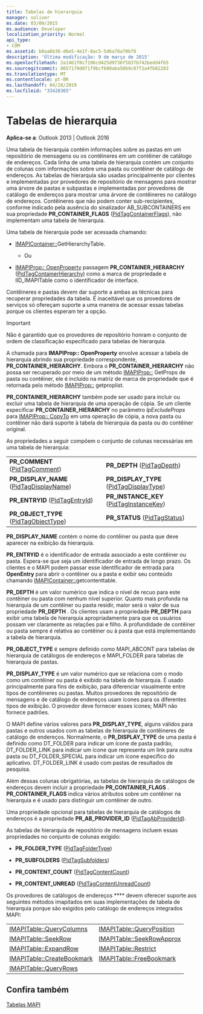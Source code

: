 ```yaml
---
title: Tabelas de hierarquia
manager: soliver
ms.date: 03/09/2015
ms.audience: Developer
localization_priority: Normal
api_type:
- COM
ms.assetid: b8aa6b36-d6e5-4e1f-8ac5-5d6a78a70bf8
description: 'Última modificação: 9 de março de 2015'
ms.openlocfilehash: 2a1461f0c7196cd425d9736f5837b742bedd4fb5
ms.sourcegitcommit: 8657170d071f9bcf680aba50b9c07f2a4fb82283
ms.translationtype: MT
ms.contentlocale: pt-BR
ms.lasthandoff: 04/28/2019
ms.locfileid: "33428365"
---
```

# <a name="hierarchy-tables"></a>Tabelas de hierarquia

  
  
**Aplica-se a**: Outlook 2013 | Outlook 2016 
  
Uma tabela de hierarquia contém informações sobre as pastas em um repositório de mensagens ou os contêineres em um contêiner de catálogo de endereços. Cada linha de uma tabela de hierarquia contém um conjunto de colunas com informações sobre uma pasta ou contêiner de catálogo de endereços. As tabelas de hierarquia são usadas principalmente por clientes e implementadas por provedores de repositório de mensagens para mostrar uma árvore de pastas e subpastas e implementadas por provedores de catálogo de endereços para mostrar uma árvore de contêineres no catálogo de endereços. Contêineres que não podem conter sub-recipientes, conforme indicado pela ausência do sinalizador AB_SUBCONTAINERS em sua propriedade **PR_CONTAINER_FLAGS** ([PidTagContainerFlags](pidtagcontainerflags-canonical-property.md)), não implementam uma tabela de hierarquia.
  
Uma tabela de hierarquia pode ser acessada chamando:
  
- [IMAPIContainer::](imapicontainer-gethierarchytable.md)GetHierarchyTable.
    
    - Ou
    
- [IMAPIProp:: OpenProperty](imapiprop-openproperty.md) passagem **PR_CONTAINER_HIERARCHY** ([PidTagContainerHierarchy](pidtagcontainerhierarchy-canonical-property.md)) como a marca de propriedade e IID_IMAPITable como o identificador de interface.
    
Contêineres e pastas devem dar suporte a ambas as técnicas para recuperar propriedades da tabela. É inaceitável que os provedores de serviços só ofereçam suporte a uma maneira de acessar essas tabelas porque os clientes esperam ter a opção. 
  
> [!IMPORTANT]
> Não é garantido que os provedores de repositório honram o conjunto de ordem de classificação especificado para tabelas de hierarquia. 
  
A chamada para **IMAPIProp:: OpenProperty** envolve acessar a tabela de hierarquia abrindo sua propriedade correspondente, **PR_CONTAINER_HIERARCHY**. Embora o **PR_CONTAINER_HIERARCHY** não possa ser recuperado por meio de um método [IMAPIProp::](imapiprop-getprops.md) GetProps de pasta ou contêiner, ele é incluído na matriz de marca de propriedade que é retornada pelo método [IMAPIProp::](imapiprop-getproplist.md) getproplist. 
  
 **PR_CONTAINER_HIERARCHY** também pode ser usado para incluir ou excluir uma tabela de hierarquia de uma operação de cópia. Se um cliente especificar **PR_CONTAINER_HIERARCHY** no parâmetro *lpExcludeProps* para [IMAPIProp:: CopyTo](imapiprop-copyto.md) em uma operação de cópia, a nova pasta ou contêiner não dará suporte à tabela de hierarquia da pasta ou do contêiner original. 
  
As propriedades a seguir compõem o conjunto de colunas necessárias em uma tabela de hierarquia:
  
|||
|:-----|:-----|
|**PR_COMMENT** ([PidTagComment](pidtagcomment-canonical-property.md))  <br/> |**PR_DEPTH** ([PidTagDepth](pidtagdepth-canonical-property.md))  <br/> |
|**PR_DISPLAY_NAME** ([PidTagDisplayName](pidtagdisplayname-canonical-property.md))  <br/> |**PR_DISPLAY_TYPE** ([PidTagDisplayType](pidtagdisplaytype-canonical-property.md))  <br/> |
|**PR_ENTRYID** ([PidTagEntryId](pidtagentryid-canonical-property.md))  <br/> |**PR_INSTANCE_KEY** ([PidTagInstanceKey](pidtaginstancekey-canonical-property.md))  <br/> |
|**PR_OBJECT_TYPE** ([PidTagObjectType](pidtagobjecttype-canonical-property.md))  <br/> |**PR_STATUS** ([PidTagStatus](pidtagstatus-canonical-property.md))  <br/> |
   
 **PR_DISPLAY_NAME** contém o nome do contêiner ou pasta que deve aparecer na exibição da hierarquia. 
  
 **PR_ENTRYID** é o identificador de entrada associado a este contêiner ou pasta. Espera-se que seja um identificador de entrada de longo prazo. Os clientes e o MAPI podem passar esse identificador de entrada para **OpenEntry** para abrir o contêiner ou a pasta e exibir seu conteúdo chamando [IMAPIContainer::](imapicontainer-getcontentstable.md)getcontenttable. 
  
 **PR_DEPTH** é um valor numérico que indica o nível de recuo para este contêiner ou pasta com nenhum nível superior. Quanto mais profunda na hierarquia de um contêiner ou pasta residir, maior será o valor de sua propriedade **PR_DEPTH** . Os clientes usam a propriedade **PR_DEPTH** para exibir uma tabela de hierarquia apropriadamente para que os usuários possam ver claramente as relações pai e filho. A profundidade de contêiner ou pasta sempre é relativa ao contêiner ou à pasta que está implementando a tabela de hierarquia. 
  
 **PR_OBJECT_TYPE** é sempre definido como MAPI_ABCONT para tabelas de hierarquia de catálogos de endereços e MAPI_FOLDER para tabelas de hierarquia de pastas. 
  
 **PR_DISPLAY_TYPE** é um valor numérico que se relaciona com o modo como um contêiner ou pasta é exibido na tabela de hierarquia. É usado principalmente para fins de exibição, para diferenciar visualmente entre tipos de contêineres ou pastas. Muitos provedores de repositório de mensagens e de catálogo de endereços usam ícones para os diferentes tipos de exibição. O provedor deve fornecer esses ícones; MAPI não fornece padrões. 
  
O MAPI define vários valores para **PR_DISPLAY_TYPE**, alguns válidos para pastas e outros usados com as tabelas de hierarquia de contêineres de catálogo de endereços. Normalmente, o **PR_DISPLAY_TYPE** de uma pasta é definido como DT_FOLDER para indicar um ícone de pasta padrão, DT_FOLDER_LINK para indicar um ícone que representa um link para outra pasta ou DT_FOLDER_SPECIAL para indicar um ícone específico do aplicativo. DT_FOLDER_LINK é usado com pastas de resultados de pesquisa. 
  
Além dessas colunas obrigatórias, as tabelas de hierarquia de catálogos de endereços devem incluir a propriedade **PR_CONTAINER_FLAGS** . **PR_CONTAINER_FLAGS** indica vários atributos sobre um contêiner na hierarquia e é usado para distinguir um contêiner de outro. 
  
Uma propriedade opcional para tabelas de hierarquia de catálogos de endereços é a propriedade **PR_AB_PROVIDER_ID** ([PidTagAbProviderId](pidtagabproviderid-canonical-property.md)).
  
As tabelas de hierarquia de repositório de mensagens incluem essas propriedades no conjunto de colunas exigido:
  
- **PR_FOLDER_TYPE** ([PidTagFolderType](pidtagfoldertype-canonical-property.md))
    
- **PR_SUBFOLDERS** ([PidTagSubfolders](pidtagsubfolders-canonical-property.md))
    
- **PR_CONTENT_COUNT** ([PidTagContentCount](pidtagcontentcount-canonical-property.md))
    
- **PR_CONTENT_UNREAD** ([PidTagContentUnreadCount](pidtagcontentunreadcount-canonical-property.md))
    
Os provedores de catálogos de endereços **** devem oferecer suporte aos seguintes métodos imapitados em suas implementações de tabela de hierarquia porque são exigidos pelo catálogo de endereços integrados MAPI: 
  
|||
|:-----|:-----|
|[IMAPITable::QueryColumns](imapitable-querycolumns.md) <br/> |[IMAPITable::QueryPosition](imapitable-queryposition.md) <br/> |
|[IMAPITable::SeekRow](imapitable-seekrow.md) <br/> |[IMAPITable::SeekRowApprox](imapitable-seekrowapprox.md) <br/> |
|[IMAPITable::ExpandRow](imapitable-findrow.md) <br/> |[IMAPITable::Restrict](imapitable-restrict.md) <br/> |
|[IMAPITable::CreateBookmark](imapitable-createbookmark.md) <br/> |[IMAPITable::FreeBookmark](imapitable-freebookmark.md) <br/> |
|[IMAPITable::QueryRows](imapitable-queryrows.md) <br/> | <br/> |
   
## <a name="see-also"></a>Confira também



[Tabelas MAPI](mapi-tables.md)

